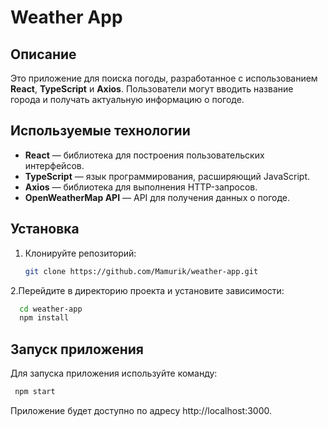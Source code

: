 # Weather App

## Описание

Это приложение для поиска погоды, разработанное с использованием **React**, **TypeScript** и **Axios**. Пользователи могут вводить название города и получать актуальную информацию о погоде.

## Используемые технологии

- **React** — библиотека для построения пользовательских интерфейсов.
- **TypeScript** — язык программирования, расширяющий JavaScript.
- **Axios** — библиотека для выполнения HTTP-запросов.
- **OpenWeatherMap API** — API для получения данных о погоде.

## Установка

1. Клонируйте репозиторий:

   ```bash
   git clone https://github.com/Mamurik/weather-app.git
    ```
2.Перейдите в директорию проекта и установите зависимости:
 ```bash
   cd weather-app
   npm install
 ```
## Запуск приложения
Для запуска приложения используйте команду:
 ```bash
  npm start
 ```
Приложение будет доступно по адресу http://localhost:3000.
